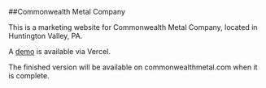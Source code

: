 ##Commonwealth Metal Company

This is a marketing website for Commonwealth Metal Company, located in Huntington Valley, PA.

A [demo](https://commonwealth-metal.vercel.app/) is available via Vercel.

The finished version will be available on commonwealthmetal.com when it is complete.

